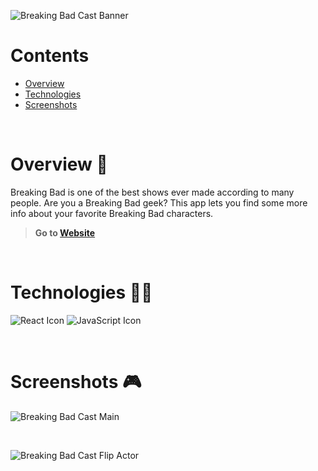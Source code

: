 ![Breaking Bad Cast Banner](https://i.ibb.co/Pc0v5fh/breaking-bad-cast-banner.png)

# Contents

- [Overview](#overview-)
- [Technologies](#technologies-)
- [Screenshots](#screenshots-)

<br />

# Overview 👋

Breaking Bad is one of the best shows ever made according to many people. Are you a Breaking Bad geek? This app lets you find some more info about your favorite Breaking Bad characters.

> **Go to [Website](https://gil-breaking-bad-cast.netlify.app/)**

<br />

# Technologies 👨‍💻

![React Icon](https://i.ibb.co/BBFKyz9/Group-9.png, "React")
![JavaScript Icon](https://i.ibb.co/L5RS8g1/Group-11.png, "JavaScript")

<br />

# Screenshots 🎮

![Breaking Bad Cast Main](https://i.ibb.co/PNvLmx5/breaking-bad-cast-1.png)

<br />

![Breaking Bad Cast Flip Actor](https://i.ibb.co/94xgbWL/breaking-bad-cast-2.png)

